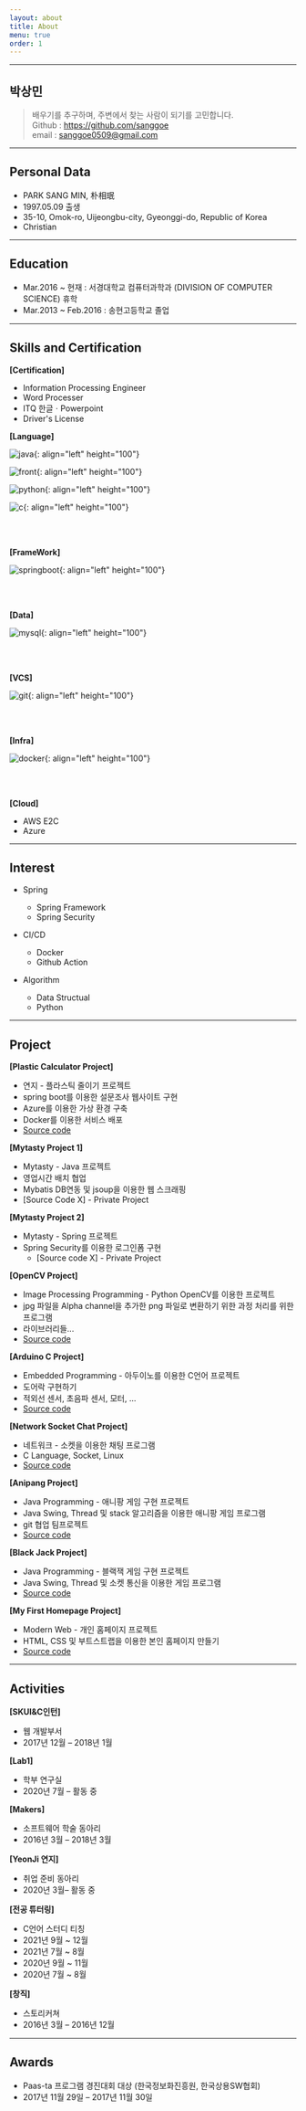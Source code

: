 ```yaml
---
layout: about
title: About
menu: true
order: 1
---
```


* * *

## 박상민
> 배우기를 추구하며, 주변에서 찾는 사람이 되기를 고민합니다.<br/>
> Github : <a href="https://github.com/sanggoe">https://github.com/sanggoe</a><br/>
> email : sanggoe0509@gmail.com

---
## Personal Data
* PARK SANG MIN, 朴相珉
* 1997.05.09 출생
* 35-10, Omok-ro, Uijeongbu-city, Gyeonggi-do, Republic of Korea
* Christian

---
## Education
* Mar.2016 ~ 현재 : 서경대학교 컴퓨터과학과 (DIVISION OF COMPUTER SCIENCE) 휴학
* Mar.2013 ~ Feb.2016 : 송현고등학교 졸업

---
## Skills and Certification

**[Certification]**

* Information Processing Engineer
* Word Processer
* ITQ 한글ㆍPowerpoint
* Driver's License

**[Language]**

![java](/assets/img/java.png){: align="left" height="100"}

![front](/assets/img/front.png){: align="left" height="100"}

![python](/assets/img/python.png){: align="left" height="100"}

![c](/assets/img/c.png){: align="left" height="100"}&nbsp;

<br/>

<br/>

**[FrameWork]**

![springboot](/assets/img/springboot.png){: align="left" height="100"}&nbsp;

<br/>

<br/>

**[Data]**

![mysql](/assets/img/mysql.png){: align="left" height="100"}&nbsp;

<br/>

<br/>

**[VCS]**

![git](/assets/img/git.png){: align="left" height="100"}&nbsp;

<br/>

<br/>

**[Infra]**

![docker](/assets/img/docker.png){: align="left" height="100"}&nbsp;

<br/>

<br/>

**[Cloud]**

* AWS E2C
* Azure

---
## Interest

* Spring
    + Spring Framework
    + Spring Security

* CI/CD
    + Docker
    + Github Action

* Algorithm
    + Data Structual
    + Python

---
## Project

**[Plastic Calculator Project]**
* 연지 - 플라스틱 줄이기 프로젝트
* spring boot를 이용한 설문조사 웹사이트 구현
* Azure를 이용한 가상 환경 구축
* Docker를 이용한 서비스 배포
* [Source code](https://github.com/Sanggoe/plastic-calculator)

**[Mytasty Project 1]**
* Mytasty - Java 프로젝트
* 영업시간 배치 협업
* Mybatis DB연동 및 jsoup을 이용한 웹 스크래핑
* [Source Code X] - Private Project

**[Mytasty Project 2]**
* Mytasty - Spring 프로젝트<br/>
* Spring Security를 이용한 로그인폼 구현<br/>
    * [Source code X] - Private Project

**[OpenCV Project]**
* Image Processing Programming - Python OpenCV를 이용한 프로젝트
* jpg 파일을 Alpha channel을 추가한 png 파일로 변환하기 위한 과정 처리를 위한 프로그램
* 라이브러리들...
* [Source code](https://github.com/Sanggoe/Image-processing-programming/tree/master/project)

**[Arduino C Project]**
* Embedded Programming - 아두이노를 이용한 C언어 프로젝트
* 도어락 구현하기
* 적외선 센서, 초음파 센서, 모터, ...
* [Source code](https://github.com/Sanggoe/Arduino/tree/master/smart_doorlock)

**[Network Socket Chat Project]**
* 네트워크 - 소켓을 이용한 채팅 프로그램
* C Language, Socket, Linux
* [Source code](https://github.com/Sanggoe/chatting-program)

**[Anipang Project]**
* Java Programming - 애니팡 게임 구현 프로젝트
* Java Swing, Thread 및 stack 알고리즘을 이용한 애니팡 게임 프로그램
* git 협업 팀프로젝트
* [Source code](https://github.com/Sanggoe/Anipang)

**[Black Jack Project]**
* Java Programming - 블랙잭 게임 구현 프로젝트
* Java Swing, Thread 및 소켓 통신을 이용한 게임 프로그램
* [Source code](https://github.com/Sanggoe/Blackjack)

**[My First Homepage Project]**
* Modern Web - 개인 홈페이지 프로젝트
* HTML, CSS 및 부트스트랩을 이용한 본인 홈페이지 만들기
* [Source code](https://github.com/Sanggoe/My_First_Homepage)

---
## Activities

**[SKUI&C인턴]**
* 웹 개발부서
* 2017년 12월 – 2018년 1월

**[Lab1]**
* 학부 연구실
* 2020년 7월 – 활동 중

**[Makers]**
* 소프트웨어 학술 동아리
* 2016년 3월 – 2018년 3월

**[YeonJi 연지]**
* 취업 준비 동아리
* 2020년 3월– 활동 중
<!--

**[중앙대학교 네비게이토]**
* 기독교 선교 동아리
* 2020년 1월– 활동 중
-->

**[전공 튜터링]**
* C언어 스터디 티칭
* 2021년 9월 ~ 12월
* 2021년 7월 ~ 8월
* 2020년 9월 ~ 11월
* 2020년 7월 ~ 8월

**[창직]**
* 스토리커쳐
* 2016년 3월 – 2016년 12월

---
## Awards
* Paas-ta 프로그램 경진대회 대상 (한국정보화진흥원, 한국상용SW협회)
* 2017년 11월 29일 – 2017년 11월 30일
